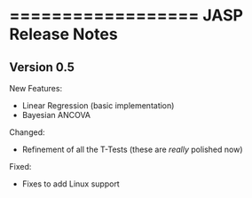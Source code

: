 ==================
JASP Release Notes
==================
 
Version 0.5
-----------

New Features:

 - Linear Regression (basic implementation)
 - Bayesian ANCOVA

Changed:
 - Refinement of all the T-Tests (these are *really* polished now)

Fixed:
 - Fixes to add Linux support
